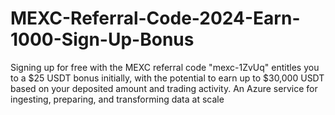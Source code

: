 # MEXC-Referral-Code-2024-Earn-1000-Sign-Up-Bonus
Signing up for free with the MEXC referral code "mexc-1ZvUq" entitles you to a $25 USDT bonus initially, with the potential to earn up to $30,000 USDT based on your deposited amount and trading activity. An Azure service for ingesting, preparing, and transforming data at scale
